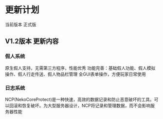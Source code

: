 # 更新计划
当前版本 正式版<Badge text="V1.1" />

## V1.2版本 更新内容

### 假人系统<Badge text="V1.2" />
原生假人支持，无需第三方程序，性能优秀
功能完善：基础假人功能、假人模拟操作、假人行走传送、假人物品栏管理
全GUI表单操作，方便玩家日常使用

### 日志系统<Badge text="V1.2" />
NCP(NekoCoreProtect)是一种快速，高效的数据记录和防止恶意破坏的工具。可以回滚和恢复破坏。为大型服务器设计，NCP将记录和管理数据，而不会影响服务器性能
